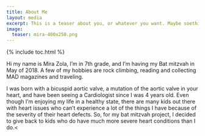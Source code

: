 ```yaml
---
title: About Me
layout: media
excerpt: This is a teaser about you, or whatever you want. Maybe soething a little eye-catching... up to you
image:
  teaser: mira-400x250.png
---
```


{% include toc.html %}


<p>Hi my name is Mira Zola, I’m in 7th grade, and I’m having my Bat mitzvah in May of 2018. A few of my hobbies are rock climbing, reading and collecting MAD magazines and traveling.</p>

<p>I was born with a bicuspid aortic valve, a mutation of the aortic valve in your heart, and have been seeing a Cardiologist since I was 4 years old. Even though I’m enjoying my life in a healthy state, there are many kids out there with heart issues who can’t experience a lot of the things I have because of the severity of their heart defects. So, for my bat mitzvah project, I decided to give back to kids who do have much more severe heart conditions than I do.<

